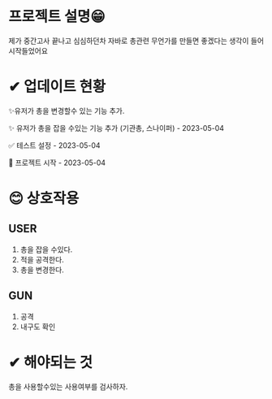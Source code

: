# 프로젝트 설명😁

제가 중간고사 끝나고 심심하던차 자바로 총관련 무언가를 만들면 좋겠다는 생각이 들어 시작들었어요

  

# ✔ 업데이트 현황 

:sparkles:유저가 총을 변경할수 있는 기능 추가.

:sparkles: 유저가 총을 잡을 수있는 기능 추가 (기관총, 스나이퍼) - 2023-05-04

:white_check_mark: 테스트 설정 - 2023-05-04

:tada: 프로젝트 시작 - 2023-05-04



# 😊 상호작용

## USER

1. 총을 잡을 수있다.
2. 적을 공격한다.
3. 총을 변경한다.

## GUN

1. 공격
2. 내구도 확인



# ✔ 해야되는 것

총을 사용할수있는 사용여부를 검사하자.

